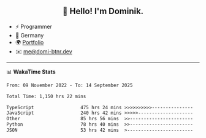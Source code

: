 <h2 align="center">👋 Hello! I'm Dominik.</h2>

- ⚡ Programmer
- 📍 Germany
- 🌍 [Portfolio](https://domi-btnr.dev)
- ✉️ [me@domi-btnr.dev](mailto://me@domi-btnr.dev)

---
📊 **WakaTime Stats**
<!--START_SECTION:waka-->

```txt
From: 09 November 2022 - To: 14 September 2025

Total Time: 1,150 hrs 22 mins

TypeScript                 475 hrs 24 mins >>>>>>>>>>---------------   41.33 %
JavaScript                 240 hrs 42 mins >>>>>--------------------   20.92 %
Other                      85 hrs 56 mins  >>-----------------------   07.47 %
Python                     78 hrs 40 mins  >>-----------------------   06.84 %
JSON                       53 hrs 42 mins  >------------------------   04.67 %
```

<!--END_SECTION:waka-->
